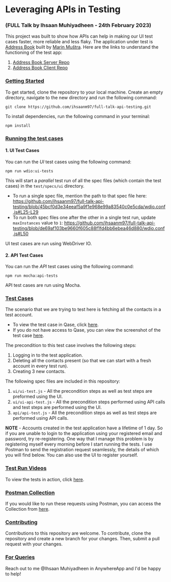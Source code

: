 # Leveraging APIs in Testing
### (FULL Talk by Ihsaan Muhiyadheen - 24th February 2023)

This project was built to show how APIs can help in making our UI test cases faster, more reliable and less flaky. The application under test is [Address Book](https://mmustra-address-book.herokuapp.com/) built by [Marin Muštra](https://github.com/mmustra). Here are the links to understand the functioning of the test app:
1) [Address Book Server Repo](https://github.com/mmustra/address-book-server)
2) [Address Book Client Repo](https://github.com/mmustra/address-book-client)

### <ins>Getting Started</ins>

To get started, clone the repository to your local machine. Create an empty directory, navigate to the new directory and run the following command:
```console
git clone https://github.com/ihsaanm97/full-talk-api-testing.git
```
To install dependencies, run the following command in your terminal:
```console
npm install
```

### <ins>Running the test cases</ins>
#### 1. UI Test Cases
You can run the *UI* test cases using the following command:
```console
npm run wdio:ui-tests
```
This will start a *parallel* test run of all the spec files (which contain the test cases) in the `test/specs/ui` directory.
- To run a single spec file, mention the path to that spec file here:
https://github.com/ihsaanm97/full-talk-api-testing/blob/45bcf0d3e34eeaf5a9f1e968e99a83540c0e5cda/wdio.conf.js#L25-L29
- To run both spec files one after the other in a single test run, update `maxInstances` value to `1`:
https://github.com/ihsaanm97/full-talk-api-testing/blob/de69af103be9660f605c88f1fd4bb6ebea46d880/wdio.conf.js#L50

UI test cases are run using WebDriver IO.

#### 2. API Test Cases
You can run the *API* test cases using the following command:
```console
npm run mocha:api-tests
```
API test cases are run using Mocha.

### <ins>Test Cases</ins>
The scenario that we are trying to test here is fetching all the contacts in a test account.
- To view the test case in Qase, click [here](https://app.qase.io/project/DP?case=9&previewMode=modal&suite=3).
- If you do not have access to Qase, you can view the screenshot of the test case [here](https://share.anysnap.app/fNltGP7wNMf4).

The precondition to this test case involves the following steps:
1) Logging in to the test application.
2) Deleting all the contacts present (so that we can start with a fresh account in every test run).
3) Creating 3 new contacts.

The following spec files are included in this repository:
1) `ui/ui-test.js` - All the precondition steps as well as test steps are preformed using the UI.
2) `ui/ui-api-test.js` - All the precondition steps performed using API calls and test steps are performed using the UI.
3) `api/api-test.js` - All the precondition steps as well as test steps are performed using API calls. 

**NOTE** - Accounts created in the test application have a lifetime of 1 day. So if you are unable to login to the application using your registered email and password, try re-registering. One way that I manage this problem is by registering myself every morning before I start running the tests. I use Postman to send the registration request seamlessly, the details of which you will find below. You can also use the UI to register yourself.

### <ins>Test Run Videos</ins>
To view the tests in action, click [here](https://photos.app.goo.gl/VZrW89pJiyPNfSqv8).

### <ins>Postman Collection</ins>
If you would like to run these requests using Postman, you can access the Collection from [here](https://www.postman.com/flight-meteorologist-26086939/workspace/full-talk-feb-2023-mmustra-heroku-address-book/collection/21133180-932784f4-0b0c-4315-af80-dd810dee690d?action=share&creator=21133180).

### <ins>Contributing</ins>
Contributions to this repository are welcome. To contribute, clone the repository and create a new branch for your changes. Then, submit a pull request with your changes.

### <ins>For Queries</ins>
Reach out to me @Ihsaan Muhiyadheen in AnywhereApp and I'd be happy to help!
